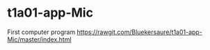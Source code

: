 # t1a01-app-Mic
First computer program
https://rawgit.com/Bluekersaure/t1a01-app-Mic/master/index.html
